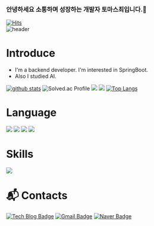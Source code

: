 ### 안녕하세요 소통하며 성장하는 개발자 토마스최입니다.👋
[![Hits](https://hits.seeyoufarm.com/api/count/incr/badge.svg?url=https%3A%2F%2Fgithub.com%2Fxhaktmchl)](https://hits.seeyoufarm.com)  
![header](https://capsule-render.vercel.app/api?type=waving&color=gradient&height=240&section=header&text=Thomas%20Choi&fontSize=90&fontColor=FFFFFF&animation=twinkling)
# Introduce
- I'm a backend developer. I'm interested in SpringBoot.
- Also I studied AI.

[![github stats](https://github-readme-stats.vercel.app/api?username=xhaktmchl&show_icons=true&hide_border=true)](https://github.com/xhaktmchl)
![Solved.ac Profile](http://mazassumnida.wtf/api/v2/generate_badge?boj=xhaktmrb)
<img src="http://mazandi.herokuapp.com/api?handle={xhaktmrb}&theme=warm"/>
<a href="https://opgc.me/#/users/xhaktmchl" target="_blank"><img src="https://api.opgc.me/githubs/users/xhaktmchl/tag/?theme=basic" /></a> <!-- OPGC 코드 -->
[![Top Langs](https://github-readme-stats.vercel.app/api/top-langs/?username=xhaktmchl&layout=compact)](https://github.com/xhaktmchl)

# Language
<a href="" target="_blank"><img src="https://img.shields.io/badge/JAVA-007396?style=flat-square&logo=Java&logoColor=white"/></a>
<a href="" target="_blank"><img src="https://img.shields.io/badge/C++-3DDC84?style=flat-square&logo=C++&logoColor=white"/></a>
<a href="" target="_blank"><img src="https://img.shields.io/badge/Python-3776AB?style=flat-square&logo=Python&logoColor=white"/></a>
<a href="" target="_blank"><img src="https://img.shields.io/badge/C-3DDC84?style=flat-square&logo=C++&logoColor=white"/></a>

# Skills
<a href="" target="_blank"><img src="https://img.shields.io/badge/Spring-0095D5?style=flat-square&logo=Spring&logoColor=white"/></a>

# :mailbox_with_mail: Contacts
[![Tech Blog Badge](http://img.shields.io/badge/-Tech%20blog-black?style=flat-square&logo=github&link=https://xhaktmchl.tistory.com/)](https://xhaktmchl.tistory.com/)
[![Gmail Badge](https://img.shields.io/badge/Gmail-d14836?style=flat-square&logo=Gmail&logoColor=white&link=mailto:xhaktmchl@gmail.com)](mailto:xhaktmchl@gmail.com)
[![Naver Badge](https://img.shields.io/badge/Naver-03C75A?style=flat-square&logo=Naver&logoColor=white&link=mailto:xhaktmchl@naver.com)](mailto:xhaktmchl@naver.com)

